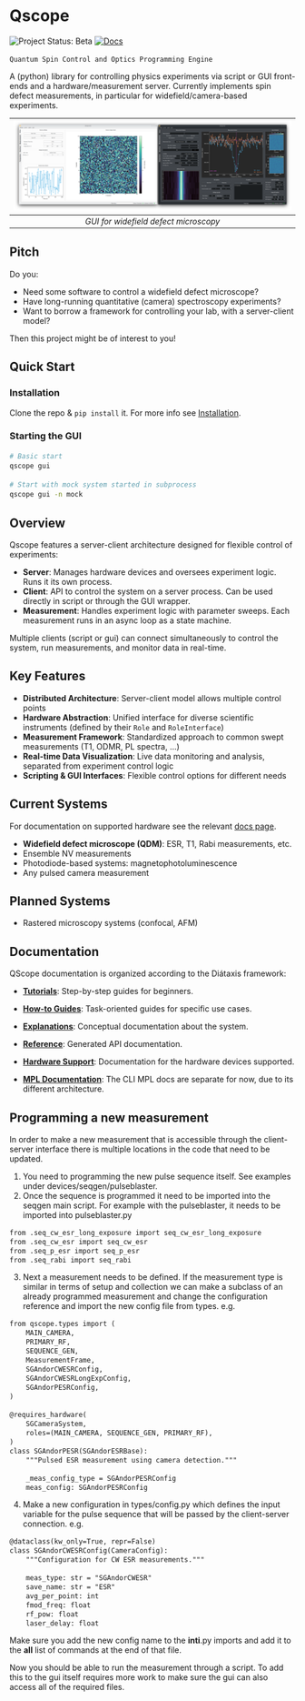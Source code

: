 # Qscope

![Project Status: Beta](https://img.shields.io/badge/status-beta-yellow)
[![Docs](https://img.shields.io/badge/docs-v0.2-blue)](https://qnslab.github.io/qscope/qscope/index.html)

`Quantum Spin Control and Optics Programming Engine`

A (python) library for controlling physics experiments via script or GUI front-ends and a hardware/measurement server.
Currently implements spin defect measurements, in particular for widefield/camera-based experiments.

| ![Qscope GUI](./docs/images/qscope_gui.png) |
|:--:|
| *GUI for widefield defect microscopy* |

<!-- TODO: add scripting example (gif?) -->

## Pitch

Do you:

- Need some software to control a widefield defect microscope?
- Have long-running quantitative (camera) spectroscopy experiments?
- Want to borrow a framework for controlling your lab, with a server-client model?

Then this project might be of interest to you!

## Quick Start

### Installation

Clone the repo & `pip install` it. For more info see [Installation](https://qnslab.github.io/qscope/qscope/docs/tutorials.html#installation).

### Starting the GUI

```bash
# Basic start
qscope gui

# Start with mock system started in subprocess
qscope gui -n mock
```

## Overview

Qscope features a server-client architecture designed for flexible control of experiments:
- **Server**: Manages hardware devices and oversees experiment logic. Runs it its own process.
- **Client**: API to control the system on a server process. Can be used directly in script or through the GUI wrapper.
- **Measurement**: Handles experiment logic with parameter sweeps. Each measurement runs in an async loop as a state machine.

Multiple clients (script or gui) can connect simultaneously to control the system, run measurements, and monitor data in real-time.

## Key Features

- **Distributed Architecture**: Server-client model allows multiple control points
- **Hardware Abstraction**: Unified interface for diverse scientific instruments (defined by their `Role` and `RoleInterface`)
- **Measurement Framework**: Standardized approach to common swept measurements (T1, ODMR, PL spectra, ...)
- **Real-time Data Visualization**: Live data monitoring and analysis, separated from experiment control logic
- **Scripting & GUI Interfaces**: Flexible control options for different needs

## Current Systems

For documentation on supported hardware see the relevant [docs page](https://qnslab.github.io/qscope/qscope/supportedhardware.html).

- **Widefield defect microscope (QDM)**: ESR, T1, Rabi measurements, etc.
- Ensemble NV measurements
- Photodiode-based systems: magnetophotoluminescence
- Any pulsed camera measurement

## Planned Systems

- Rastered microscopy systems (confocal, AFM)

## Documentation

QScope documentation is organized according to the Diátaxis framework:

- **[Tutorials](https://qnslab.github.io/qscope/qscope/docs/tutorials.html)**: Step-by-step guides for beginners.
- **[How-to Guides](https://qnslab.github.io/qscope/qscope/docs/howto.html)**: Task-oriented guides for specific use cases.
- **[Explanations](https://qnslab.github.io/qscope/qscope/docs/explanation.html)**: Conceptual documentation about the system.
- **[Reference](https://qnslab.github.io/qscope/qscope/index.html#header-submodules)**: Generated API documentation.

- **[Hardware Support](https://qnslab.github.io/qscope/qscope/docs/supportedhardware.html)**: Documentation for the hardware devices supported.
- **[MPL Documentation](https://qnslab.github.io/qscope/qscope/docs/mpl.html)**: The CLI MPL docs are separate for now, due to its different architecture.

## Programming a new measurement
In order to make a new measurement that is accessible through the client-server interface there is multiple locations in the code that need to be updated. 

1. You need to programming the new pulse sequence itself. See examples under devices/seqgen/pulseblaster. 
2. Once the sequence is programmed it need to be imported into the seqgen main script. For example with the pulseblaster, it needs to be imported into pulseblaster.py 
```
from .seq_cw_esr_long_exposure import seq_cw_esr_long_exposure
from .seq_cw_esr import seq_cw_esr
from .seq_p_esr import seq_p_esr
from .seq_rabi import seq_rabi
```
3. Next a measurement needs to be defined. If the measurement type is similar in terms of setup and collection we can make a subclass of an already programmed measurement and change the configuration reference and import the new config file from types. e.g. 
```
from qscope.types import (
    MAIN_CAMERA,
    PRIMARY_RF,
    SEQUENCE_GEN,
    MeasurementFrame,
    SGAndorCWESRConfig,
    SGAndorCWESRLongExpConfig,
    SGAndorPESRConfig,
)

@requires_hardware(
    SGCameraSystem,
    roles=(MAIN_CAMERA, SEQUENCE_GEN, PRIMARY_RF),
)
class SGAndorPESR(SGAndorESRBase):
    """Pulsed ESR measurement using camera detection."""

    _meas_config_type = SGAndorPESRConfig
    meas_config: SGAndorPESRConfig
```

4. Make a new configuration in types/config.py  which defines the input variable for the pulse sequence that will be passed by the client-server connection. e.g. 
```
@dataclass(kw_only=True, repr=False)
class SGAndorCWESRConfig(CameraConfig):
    """Configuration for CW ESR measurements."""

    meas_type: str = "SGAndorCWESR"
    save_name: str = "ESR"
    avg_per_point: int
    fmod_freq: float
    rf_pow: float
    laser_delay: float
```
Make sure you add the new config name to the __inti__.py imports and add it to the __all__ list of commands at the end of that file.

Now you should be able to run the measurement through a script. To add this to the gui itself requires more work to make sure the gui can also access all of the required files. 